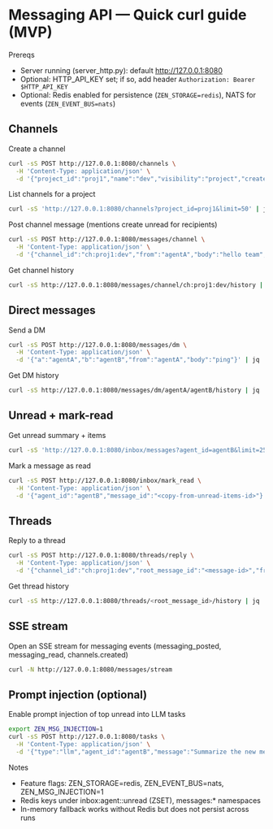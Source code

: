 # Messaging API — Quick curl guide (MVP)

Prereqs
- Server running (server_http.py): default http://127.0.0.1:8080
- Optional: HTTP_API_KEY set; if so, add header `Authorization: Bearer $HTTP_API_KEY`
- Optional: Redis enabled for persistence (`ZEN_STORAGE=redis`), NATS for events (`ZEN_EVENT_BUS=nats`)

## Channels

Create a channel
```bash
curl -sS POST http://127.0.0.1:8080/channels \
  -H 'Content-Type: application/json' \
  -d '{"project_id":"proj1","name":"dev","visibility":"project","created_by":"agentA"}' | jq
```

List channels for a project
```bash
curl -sS 'http://127.0.0.1:8080/channels?project_id=proj1&limit=50' | jq
```

Post channel message (mentions create unread for recipients)
```bash
curl -sS POST http://127.0.0.1:8080/messages/channel \
  -H 'Content-Type: application/json' \
  -d '{"channel_id":"ch:proj1:dev","from":"agentA","body":"hello team","mentions":["agentB"]}' | jq
```

Get channel history
```bash
curl -sS http://127.0.0.1:8080/messages/channel/ch:proj1:dev/history | jq
```

## Direct messages

Send a DM
```bash
curl -sS POST http://127.0.0.1:8080/messages/dm \
  -H 'Content-Type: application/json' \
  -d '{"a":"agentA","b":"agentB","from":"agentA","body":"ping"}' | jq
```

Get DM history
```bash
curl -sS http://127.0.0.1:8080/messages/dm/agentA/agentB/history | jq
```

## Unread + mark-read

Get unread summary + items
```bash
curl -sS 'http://127.0.0.1:8080/inbox/messages?agent_id=agentB&limit=25' | jq
```

Mark a message as read
```bash
curl -sS POST http://127.0.0.1:8080/inbox/mark_read \
  -H 'Content-Type: application/json' \
  -d '{"agent_id":"agentB","message_id":"<copy-from-unread-items-id>"}' | jq
```

## Threads

Reply to a thread
```bash
curl -sS POST http://127.0.0.1:8080/threads/reply \
  -H 'Content-Type: application/json' \
  -d '{"channel_id":"ch:proj1:dev","root_message_id":"<message-id>","from":"agentB","body":"on it"}' | jq
```

Get thread history
```bash
curl -sS http://127.0.0.1:8080/threads/<root_message_id>/history | jq
```

## SSE stream

Open an SSE stream for messaging events (messaging_posted, messaging_read, channels.created)
```bash
curl -N http://127.0.0.1:8080/messages/stream
```

## Prompt injection (optional)

Enable prompt injection of top unread into LLM tasks
```bash
export ZEN_MSG_INJECTION=1
curl -sS POST http://127.0.0.1:8080/tasks \
  -H 'Content-Type: application/json' \
  -d '{"type":"llm","agent_id":"agentB","message":"Summarize the new messages"}' | jq
```

Notes
- Feature flags: ZEN_STORAGE=redis, ZEN_EVENT_BUS=nats, ZEN_MSG_INJECTION=1
- Redis keys under inbox:agent:<id>:unread (ZSET), messages:* namespaces
- In-memory fallback works without Redis but does not persist across runs

